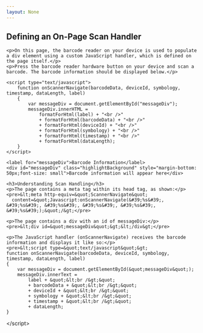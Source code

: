 ```yaml
---
layout: None
---
```

<html>
<head>
	<title>Defining an On-Page Scan Handler - Airlock Browser</title>
	<meta http-equiv="X-UA-Compatible" content="IE=edge"/>
	<meta name="viewport" content="width=device-width, initial-scale=1"/>
	<meta name="robots" content="noindex" />
	<link href="/AppContent/IndustrialBrowser/ExampleApplications/Css/normalize.css" rel="stylesheet" />
	<link href="/AppContent/IndustrialBrowser/ExampleApplications/Css/skeleton.css" rel="stylesheet" />
	<link href="/AppContent/IndustrialBrowser/ExampleApplications/Css/ExampleApplications.css" rel="stylesheet" />
	<script src="/AppContent/IndustrialBrowser/ExampleApplications/JavaScript/IndustrialBrowser.js" type="text/javascript"></script>
	<meta http-equiv="ScannerNavigate" content="Javascript:onScannerNavigate('%s', '%s', '%s', '%s', '%s', '%s');"/>
</head>
<body>
    <h2>Defining an On-Page Scan Handler</h2>

    <p>On this page, the barcode reader on your device is used to populate a div element using a custom JavaScript handler, which is defined on the page itself.</p>
    <p>Press the barcode reader hardware button on your device and scan a barcode. The barcode information should be displayed below.</p>

    <script type="text/javascript">
        function onScannerNavigate(barcodeData, deviceId, symbology, timestamp, dataLength, label)
        {
            var messageDiv = document.getElementById("messageDiv");
            messageDiv.innerHTML =
                formatForHtml(label) + "<br />"
                + formatForHtml(barcodeData) + "<br />"
                + formatForHtml(deviceId) + "<br />"
                + formatForHtml(symbology) + "<br />"
                + formatForHtml(timestamp) + "<br />"
                + formatForHtml(dataLength);
        }
    </script>

    <label for="messageDiv">Barcode Information</label>
    <div id="messageDiv" class="highlightBackground" style="margin-bottom: 50px;font-size: small">Barcode information will appear here</div>
    
    <h3>Understanding Scan Handling</h3>
    <p>The page contains a meta tag within its head tag, as shown:</p>
    <pre>&lt;meta http-equiv=&quot;ScannerNavigate&quot; 
      content=&quot;Javascript:onScannerNavigate(&#39;%s&#39;, &#39;%s&#39;, &#39;%s&#39;, &#39;%s&#39;, &#39;%s&#39;, &#39;%s&#39;);&quot;/&gt;</pre>
    
    <p>The page contains a div with an id of messageDiv:</p>
    <pre>&lt;div id=&quot;messageDiv&quot;&gt;&lt;/div&gt;</pre>
    
    <p>The JavaScript handler (onScannerNavigate) receives the barcode information and displays it like so:</p>
    <pre>&lt;script type=&quot;text/javascript&quot;&gt;
    function onScannerNavigate(barcodeData, deviceId, symbology, timestamp, dataLength, label)
    {
        var messageDiv = document.getElementById(&quot;messageDiv&quot;);
        messageDiv.innerText =
            label + &quot;&lt;br /&gt;&quot;
            + barcodeData + &quot;&lt;br /&gt;&quot;
            + deviceId + &quot;&lt;br /&gt;&quot;
            + symbology + &quot;&lt;br /&gt;&quot;
            + timestamp + &quot;&lt;br /&gt;&quot;
            + dataLength;
    }
&lt;/script&gt;</pre>
</body>
</html>
